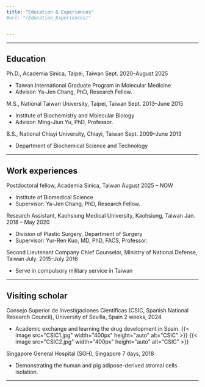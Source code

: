 ```yaml
---
title: "Education & Experiences"
#url: "/Education_Experiences/"


---
```


--- 
## Education

Ph.D., Academia Sinica, Taipei, Taiwan
Sept. 2020–August 2025
+ Taiwan International Graduate Program in Molecular Medicine
+ Advisor: Ya-Jen Chang, PhD, Research Fellow.


M.S., National Taiwan University, Taipei, Taiwan
Sept. 2013–June 2015
+ Institute of Biochemistry and Molecular Biology
+ Advisor: Ming-Jiun Yu, PhD, Professor.


B.S., National Chiayi University, Chiayi, Taiwan
Sept. 2009–June 2013
+ Department of Biochemical Science and Technology  

---

## Work experiences

Postdoctoral fellow, Academia Sinica, Taiwan
August 2025 – NOW
+ Institute of Biomedical Science
+ Supervisor: Ya-Jen Chang, PhD, Research Fellow.


Research Assistant, Kaohsiung Medical University, Kaohsiung, Taiwan
Jan. 2018 – May 2020
+ Division of Plastic Surgery, Department of Surgery
+ Supervisor: Yur-Ren Kuo, MD, PhD, FACS, Professor.


Second Lieutenant Company Chief Counselor, Ministry of National Defense, Taiwan 
July. 2015–July 2016
+ Serve in compulsory military service in Taiwan

---

## Visiting scholar

Consejo Superior de Investigaciones Científicas (CSIC, Spanish National Research Council),
University of Sevilla, Spain
2 weeks, 2024
+ Academic exchange and learning the drug development in Spain.
{{<  image src="CSIC1.jpg" width="400px" height="auto" alt="CSIC" >}} {{<  image src="CSIC2.jpg" width="400px" height="auto" alt="CSIC" >}}

Singapore General Hospital (SGH), Singapore
7 days, 2018
+ Demonstrating the human and pig adipose-derived stromal cells isolation.
---